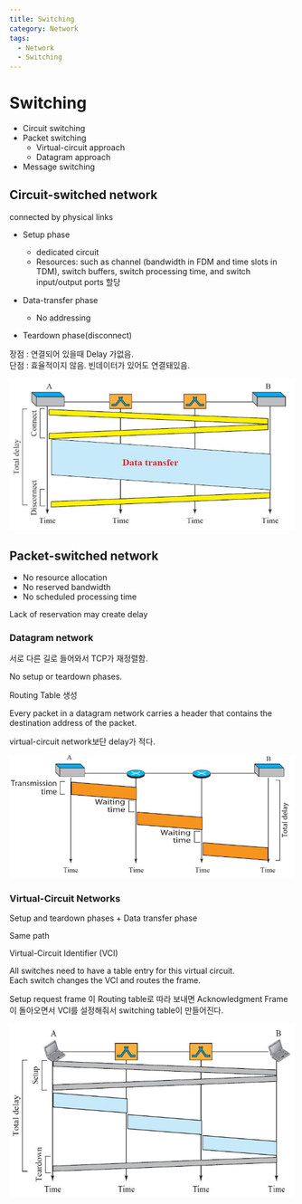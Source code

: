 ```yaml
---
title: Switching
category: Network
tags:
  - Network
  - Switching
---
```


# Switching

- Circuit switching
- Packet switching
  - Virtual-circuit approach
  - Datagram approach
- Message switching

## Circuit-switched network

connected by physical links

- Setup phase  
  - dedicated circuit
  - Resources: such as channel (bandwidth in FDM and time slots in TDM), switch buffers, switch processing time, and switch input/output ports 할당

- Data-transfer phase
  - No addressing

- Teardown phase(disconnect)

장점 : 연결되어 있을때 Delay 가없음.  
단점 : 효율적이지 않음. 빈데이터가 있어도 연결돼있음.

![Alt text](/assets/img/Network/Circuit_delay.jpg)

## Packet-switched network

- No resource allocation
- No reserved bandwidth
- No scheduled processing time

Lack of reservation may create delay

### Datagram network

서로 다른 길로 들어와서 TCP가 재정렬함.

No setup or teardown phases.

Routing Table 생성

Every packet in a datagram network carries a header that contains the destination address of the packet.

virtual-circuit network보단 delay가 적다.

![Alt text](/assets/img/Network/Datagram_delay.jpg)

### Virtual-Circuit Networks

Setup and teardown phases + Data transfer phase

Same path

Virtual-Circuit Identifier (VCI)

All switches need to have a table entry for this virtual circuit.  
Each switch changes the VCI and routes the frame.

Setup request frame 이 Routing table로 따라 보내면 Acknowledgment Frame이 돌아오면서 VCI를 설정해줘서 switching table이 만들어진다.


![Alt text](/assets/img/Network/Virtual_circuit_delay.jpg)